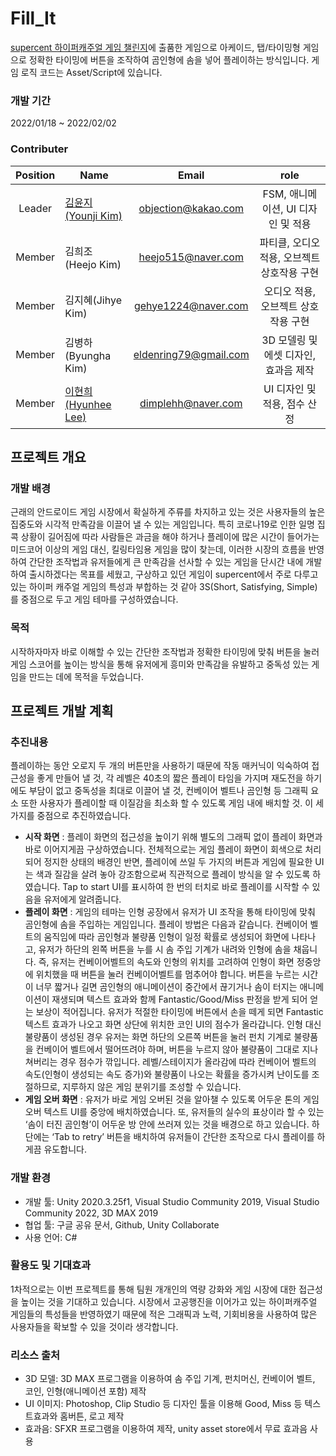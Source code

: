 # Fill_It
[supercent 하이퍼캐주얼 게임 챌린지](https://corp.supercent.io/challenge)에 출품한 게임으로 아케이드, 탭/타이밍형 게임으로 정확한 타이밍에 버튼을 조작하여 곰인형에 솜을 넣어 플레이하는 방식입니다.
게임 로직 코드는 Asset/Script에 있습니다.

### 개발 기간
2022/01/18 ~ 2022/02/02

### Contributer
| Position | Name | Email | role |
| :-: | ------ | :--: | :--: |
| Leader | [김윤지(Younji Kim)](https://github.com/objectio) | objection@kakao.com | FSM, 애니메이션, UI 디자인 및 적용 |
| Member | 김희조(Heejo Kim) | heejo515@naver.com | 파티클, 오디오 적용, 오브젝트 상호작용 구현 |
| Member | 김지혜(Jihye Kim) | gehye1224@naver.com | 오디오 적용, 오브젝트 상호작용 구현 |
| Member | 김병하(Byungha Kim) | eldenring79@gmail.com | 3D 모델링 및 에셋 디자인, 효과음 제작 |
| Member | [이현희(Hyunhee Lee)](https://github.com/dimplehh) | dimplehh@naver.com | UI 디자인 및 적용, 점수 산정 |



## 프로젝트 개요
### 개발 배경
근래의 안드로이드 게임 시장에서 확실하게 주류를 차지하고 있는 것은 사용자들의 높은 집중도와 시각적 만족감을 이끌어 낼 수 있는 게임입니다. 특히 코로나19로 인한 일명 집콕 상황이 길어짐에 따라 사람들은 과금을 해야 하거나 플레이에 많은 시간이 들어가는 미드코어 이상의 게임 대신, 킬링타임용 게임을 많이 찾는데, 이러한 시장의 흐름을 반영하여 간단한 조작법과 유저들에게 큰 만족감을 선사할 수 있는 게임을 단시간 내에 개발하여 출시하겠다는 목표를 세웠고, 구상하고 있던 게임이 supercent에서 주로 다루고 있는 하이퍼 캐주얼 게임의 특성과 부합하는 것 같아 3S(Short, Satisfying, Simple)를 중점으로 두고 게임 테마를 구성하였습니다. 

### 목적
시작하자마자 바로 이해할 수 있는 간단한 조작법과 정확한 타이밍에 맞춰 버튼을 눌러 게임 스코어를 높이는 방식을 통해 유저에게 흥미와 만족감을 유발하고 중독성 있는 게임을 만드는 데에 목적을 두었습니다.



## 프로젝트 개발 계획
### 추진내용
플레이하는 동안 오로지 두 개의 버튼만을 사용하기 때문에 작동 매커닉이 익숙하여 접근성을 좋게 만들어 낼 것, 각 레벨은 40초의 짧은 플레이 타임을 가지며 재도전을 하기에도 부담이 없고 중독성을 최대로 이끌어 낼 것, 컨베이어 벨트나 곰인형 등 그래픽 요소 또한 사용자가 플레이할 때 이질감을 최소화 할 수 있도록 게임 내에 배치할 것. 이 세 가지를 중점으로 추진하였습니다.
* **시작 화면** : 플레이 화면의 접근성을 높이기 위해 별도의 그래픽 없이 플레이 화면과 바로 이어지게끔 구상하였습니다. 전체적으로는 게임 플레이 화면이 회색으로 처리되어 정지한 상태의 배경인 반면, 플레이에 쓰일 두 가지의 버튼과 게임에 필요한 UI는 색과 질감을 살려 놓아 강조함으로써 직관적으로 플레이 방식을 알 수 있도록 하였습니다. 
Tap to start UI를 표시하여 한 번의 터치로 바로 플레이를 시작할 수 있음을 유저에게 알려줍니다.
* **플레이 화면** : 게임의 테마는 인형 공장에서 유저가 UI 조작을 통해 타이밍에 맞춰 곰인형에 솜을 주입하는 게임입니다. 플레이 방법은 다음과 같습니다.
컨베이어 벨트의 움직임에 따라 곰인형과 불량품 인형이 일정 확률로 생성되어 화면에 나타나고, 유저가 하단의 왼쪽 버튼을 누를 시 솜 주입 기계가 내려와 인형에 솜을 채웁니다. 즉, 유저는 컨베이어벨트의 속도와 인형의 위치를 고려하여 인형이 화면 정중앙에 위치했을 때 버튼을 눌러 컨베이어벨트를 멈추어야 합니다. 버튼을 누르는 시간이 너무 짧거나 길면 곰인형의 애니메이션이 중간에서 끊기거나 솜이 터지는 애니메이션이 재생되며 텍스트 효과와 함께 Fantastic/Good/Miss 판정을 받게 되어 얻는 보상이 적어집니다. 유저가 적절한 타이밍에 버튼에서 손을 떼게 되면 Fantastic 텍스트 효과가 나오고 화면 상단에 위치한 코인 UI의 점수가 올라갑니다.
인형 대신 불량품이 생성된 경우 유저는 화면 하단의 오른쪽 버튼을 눌러 펀치 기계로 불량품을 컨베이어 벨트에서 떨어뜨려야 하며, 버튼을 누르지 않아 불량품이 그대로 지나쳐버리는 경우 점수가 깎입니다.
레벨/스테이지가 올라감에 따라 컨베이어 벨트의 속도(인형이 생성되는 속도 증가)와 불량품이 나오는 확률을 증가시켜 난이도를 조절하므로, 지루하지 않은 게임 분위기를 조성할 수 있습니다.
* **게임 오버 화면** : 유저가 바로 게임 오버된 것을 알아챌 수 있도록 어두운 톤의 게임 오버 텍스트 UI를 중앙에 배치하였습니다. 또, 유저들의 실수의 표상이라 할 수 있는 ‘솜이 터진 곰인형’이 어두운 방 안에 쓰러져 있는 것을 배경으로 하고 있습니다. 하단에는 ‘Tab to retry’ 버튼을 배치하여 유저들이 간단한 조작으로 다시 플레이를 하게끔 유도합니다.

### 개발 환경
* 개발 툴: Unity 2020.3.25f1, Visual Studio Community 2019, Visual Studio Community 2022, 3D MAX 2019
* 협업 툴: 구글 공유 문서, Github, Unity Collaborate
* 사용 언어: C#

### 활용도 및 기대효과
1차적으로는 이번 프로젝트를 통해 팀원 개개인의 역량 강화와 게임 시장에 대한 접근성을 높이는 것을 기대하고 있습니다. 시장에서 고공행진을 이어가고 있는 하이퍼캐주얼 게임들의 특성들을 반영하였기 때문에 적은 그래픽과 노력, 기회비용을 사용하여 많은 사용자들을 확보할 수 있을 것이라 생각합니다.

### 리소스 출처
* 3D 모델: 3D MAX 프로그램을 이용하여 솜 주입 기계, 펀치머신, 컨베이어 벨트, 코인, 인형(애니메이션 포함) 제작 
* UI 이미지: Photoshop, Clip Studio 등 디자인 툴을 이용해 Good, Miss 등 텍스트효과와 홈버튼, 로고 제작
* 효과음: SFXR 프로그램을 이용하여 제작, unity asset store에서 무료 효과음 사용
